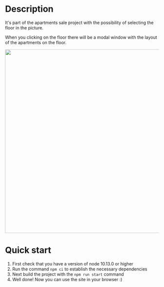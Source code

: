 # Description

It's part of the apartments sale project with the possibility of selecting the floor in the picture.

When you clicking on the floor there will be a modal window with the layout of the apartments on the floor.

<img src="https://user-images.githubusercontent.com/45073400/192627840-53e184d3-507a-4cc5-88b9-7e03edd793a0.gif" width="600" hright="394">

# Quick start

1. First check that you have a version of node 10.13.0 or higher
2. Run the command `npm ci` to establish the necessary dependencies
3. Next build the project with the `npm run start` command
4. Well done! Now you can use the site in your browser :)
